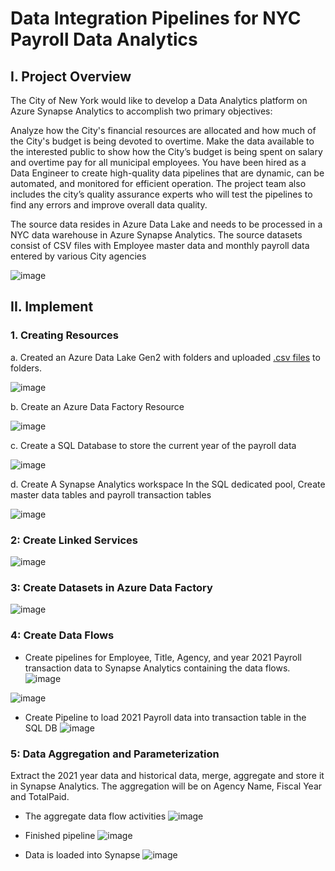 # Data Integration Pipelines for NYC Payroll Data Analytics
## I. Project Overview
The City of New York would like to develop a Data Analytics platform on Azure Synapse Analytics to accomplish two primary objectives:

Analyze how the City's financial resources are allocated and how much of the City's budget is being devoted to overtime.
Make the data available to the interested public to show how the City’s budget is being spent on salary and overtime pay for all municipal employees.
You have been hired as a Data Engineer to create high-quality data pipelines that are dynamic, can be automated, and monitored for efficient operation. The project team also includes the city’s quality assurance experts who will test the pipelines to find any errors and improve overall data quality.

The source data resides in Azure Data Lake and needs to be processed in a NYC data warehouse in Azure Synapse Analytics. The source datasets consist of CSV files with Employee master data and monthly payroll data entered by various City agencies

![image](https://user-images.githubusercontent.com/114274480/230604792-2f117c8e-1394-486c-b9db-864acc289d68.png)

## II. Implement 
### 1. Creating Resources
  a. Created an Azure Data Lake Gen2 with folders and uploaded [.csv files](https://video.udacity-data.com/topher/2022/May/6283aff5_data-nyc-payroll/data-nyc-payroll.zip) to folders.
  
  ![image](https://user-images.githubusercontent.com/114274480/230605220-352f442b-c947-4f41-aabb-b79000e248a2.png)
  
  b. Create an Azure Data Factory Resource

![image](https://user-images.githubusercontent.com/114274480/230605654-8dcb93d8-3bb0-4484-a938-caf14638799b.png)
  
  c. Create a SQL Database to store the current year of the payroll data

![image](https://user-images.githubusercontent.com/114274480/230606313-a7ce526b-fc0d-4ce4-a3e3-20baa11506f4.png)

  d. Create A Synapse Analytics workspace
In the SQL dedicated pool, Create master data tables and payroll transaction tables 

![image](https://user-images.githubusercontent.com/114274480/230606535-6ea92ce3-9939-4462-96c3-9524196dcf87.png)

### 2: Create Linked Services

![image](https://user-images.githubusercontent.com/114274480/230606817-3376d47b-a367-49a6-9ca5-078e64d1d89f.png)

### 3: Create Datasets in Azure Data Factory

![image](https://user-images.githubusercontent.com/114274480/230606912-b6784b75-c12f-4a4b-8f33-4c76448dac4a.png)

### 4: Create Data Flows

- Create pipelines for Employee, Title, Agency, and year 2021 Payroll transaction data to Synapse Analytics containing the data flows.
![image](https://user-images.githubusercontent.com/114274480/230607113-ae520e79-aab6-4f76-aaa0-39889f8d662d.png)

![image](https://user-images.githubusercontent.com/114274480/230608491-b20375a8-e65f-4b1e-bdda-69cf32a443c4.png)


- Create Pipeline to load 2021 Payroll data into transaction table in the SQL DB
![image](https://user-images.githubusercontent.com/114274480/230607251-134c8f1b-1f03-4e80-9035-bc465516e946.png)

### 5: Data Aggregation and Parameterization
Extract the 2021 year data and historical data, merge, aggregate and store it in Synapse Analytics. The aggregation will be on Agency Name, Fiscal Year and TotalPaid.
- The aggregate data flow activities 
![image](https://user-images.githubusercontent.com/114274480/230607637-3c2870fc-c33a-4270-8c93-c1e85b65a9ee.png)

- Finished pipeline
![image](https://user-images.githubusercontent.com/114274480/230607735-1d7bf8d2-dd8a-4ee3-a71c-9e8995d82784.png)

- Data is loaded into Synapse
![image](https://user-images.githubusercontent.com/114274480/230607913-92ddfda6-16df-4e17-8996-760de40e5fd2.png)


